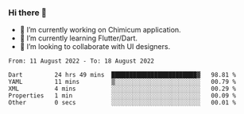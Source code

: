 ### Hi there 👋

<!--
**devcat37/devcat37** is a ✨ _special_ ✨ repository because its `README.md` (this file) appears on your GitHub profile.-->


- 🔭 I’m currently working on Chimicum application.
- 🌱 I’m currently learning Flutter/Dart.
- 👯 I’m looking to collaborate with UI designers.
<!-- - 🤔 I’m looking for help with ... -->

<!--START_SECTION:waka-->

```text
From: 11 August 2022 - To: 18 August 2022

Dart         24 hrs 49 mins  ████████████████████████▓   98.81 %
YAML         11 mins         ▒░░░░░░░░░░░░░░░░░░░░░░░░   00.79 %
XML          4 mins          ░░░░░░░░░░░░░░░░░░░░░░░░░   00.29 %
Properties   1 min           ░░░░░░░░░░░░░░░░░░░░░░░░░   00.09 %
Other        0 secs          ░░░░░░░░░░░░░░░░░░░░░░░░░   00.01 %
```

<!--END_SECTION:waka-->
